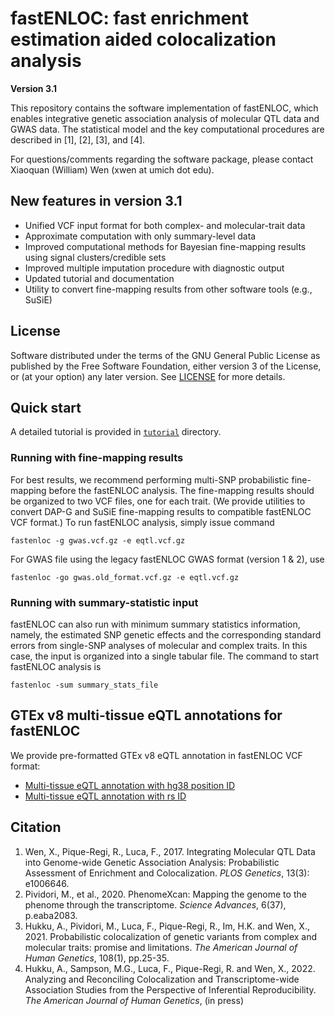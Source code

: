 # fastENLOC: fast enrichment estimation aided colocalization analysis

**Version 3.1** 


This repository contains the software implementation of fastENLOC, which enables integrative genetic association analysis of molecular QTL data and GWAS data. The statistical model and the key computational procedures are described in \[1\], \[2\], \[3\], and \[4\].

For questions/comments regarding the software package, please contact Xiaoquan (William) Wen (xwen at umich dot edu).


## New features in version 3.1

- Unified VCF input format for both complex- and molecular-trait data
- Approximate computation with only summary-level data
- Improved computational methods for Bayesian fine-mapping results using signal clusters/credible sets
- Improved multiple imputation procedure with diagnostic output 
- Updated tutorial and documentation
- Utility to convert fine-mapping results from other software tools (e.g., SuSiE)

## License

Software distributed under the terms of the GNU General Public License as published by the Free Software Foundation, either version 3 of the License, or (at your option) any later version. See [LICENSE](http://www.gnu.org/licenses/gpl-3.0.en.html) for more details.


## Quick start

A detailed tutorial is provided in [``tutorial``](https://github.com/xqwen/fastenloc/tree/master/tutorial/) directory.


### Running with fine-mapping results

For best results, we recommend performing multi-SNP probabilistic fine-mapping before the fastENLOC analysis.
The fine-mapping results should be organized to two VCF files, one for each trait. (We provide utilities to convert DAP-G and SuSiE fine-mapping results to compatible fastENLOC VCF format.) 
To run fastENLOC analysis, simply issue command
```
fastenloc -g gwas.vcf.gz -e eqtl.vcf.gz 
```
For GWAS file using the legacy fastENLOC GWAS format (version 1 & 2), use 
```
fastenloc -go gwas.old_format.vcf.gz -e eqtl.vcf.gz
```


### Running with summary-statistic input

fastENLOC can also run with minimum summary statistics information, namely, the estimated SNP genetic effects and the corresponding standard errors from single-SNP analyses of molecular and complex traits. 
In this case, the input is organized into a single tabular file. The command to start fastENLOC analysis is 
```
fastenloc -sum summary_stats_file
```


## GTEx v8 multi-tissue eQTL annotations for fastENLOC

We provide pre-formatted GTEx v8 eQTL annotation in fastENLOC VCF format:

+  [Multi-tissue eQTL annotation with hg38 position ID](https://drive.google.com/open?id=1kfH_CffxyCtZcx3z7k63rIARNidLv1_P)
+  [Multi-tissue eQTL annotation with rs ID](https://drive.google.com/open?id=1rSaHenk8xOFtQo7VuDZevRkjUz6iwuj0)


## Citation

1. Wen, X., Pique-Regi, R., Luca, F., 2017. Integrating Molecular QTL Data into Genome-wide Genetic Association Analysis: Probabilistic Assessment of Enrichment and Colocalization. *PLOS Genetics*, 13(3): e1006646.
2. Pividori, M., et al., 2020. PhenomeXcan: Mapping the genome to the phenome through the transcriptome. *Science Advances*, 6(37), p.eaba2083.
3. Hukku, A., Pividori, M., Luca, F., Pique-Regi, R., Im, H.K. and Wen, X., 2021. Probabilistic colocalization of genetic variants from complex and molecular traits: promise and limitations. *The American Journal of Human Genetics*, 108(1), pp.25-35.
4. Hukku, A., Sampson, M.G., Luca, F., Pique-Regi, R. and Wen, X., 2022. Analyzing and Reconciling Colocalization and Transcriptome-wide Association Studies from the Perspective of Inferential Reproducibility.  *The American Journal of Human Genetics*, (in press)